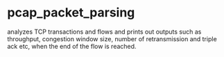 # pcap_packet_parsing
analyzes TCP transactions and flows and prints out outputs such as throughput, congestion window size, number of retransmission and triple ack etc, when the end of the flow is reached.
